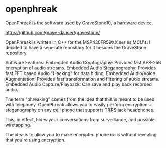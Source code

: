 # openphreak

OpenPhreak is the software used by GraveStone10, a hardware device. 

https://github.com/grave-dancer/gravestone/

OpenPhreak is written in C++ for the MSP430FR59XX series MCU's.
I decided to have a seperate repository for it besides the GraveStone repository.

Software Features:
Embedded Audio Cryptography: Provides fast AES-256 encryption of audio streams.
Embedded Audio Steganography: Provides fast FFT based Audio "Hacking" for data hiding.
Embedded Audio/Voice Augmentation: Provides fast transformation and filtering of audio streams.
Embedded Audio Capture/Playback: Can save and play back recorded audio.

The term "phreaking" comes from the idea that this is meant to be used with telephony.
OpenPhreak allows you to easily perform encryption + steganography on any cell phone that supports TRRS jack headphones.

This, in effect, hides your conversations from surveillance, and possible wiretapping.

The idea is to allow you to make encrypted phone calls without revealing that you're using encryption.
